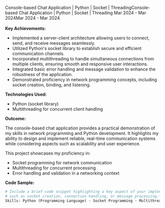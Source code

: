 
Console-based Chat Application | Python | Socket | ThreadingConsole-based Chat Application | Python | Socket | Threading
Mar 2024 - Mar 2024Mar 2024 - Mar 2024
<br> <br>
**Key Achievements:**

- Implemented a server-client architecture allowing users to connect, send, and receive messages seamlessly.
- Utilized Python's socket library to establish secure and efficient communication channels.
- Incorporated multithreading to handle simultaneous connections from multiple clients, ensuring smooth and responsive user interactions.
- Integrated basic error handling and message validation to enhance the robustness of the application.
- Demonstrated proficiency in network programming concepts, including socket creation, binding, and listening.

**Technologies Used:**

- Python (socket library)
- Multithreading for concurrent client handling

**Outcome:**

The console-based chat application provides a practical demonstration of my skills in network programming and Python development. It highlights my ability to design and implement reliable, real-time communication systems while considering aspects such as scalability and user experience.

This project showcases my proficiency in:
- Socket programming for network communication
- Multithreading for concurrent processing
- Error handling and validation in a networking context

**Code Sample:**
```python
# Include a brief code snippet highlighting a key aspect of your implementation
# such as socket creation, connection handling, or message processing.**Key Achievements:** - Implemented a server-client architecture allowing users to connect, send, and receive messages seamlessly. - Utilized Python's socket library to establish secure and efficient communication channels. - Incorporated multithreading to handle simultaneous connections from multiple clients, ensuring smooth and responsive user interactions. - Integrated basic error handling and message validation to enhance the robustness of the application. - Demonstrated proficiency in network programming concepts, including socket creation, binding, and listening. **Technologies Used:** - Python (socket library) - Multithreading for concurrent client handling **Outcome:** The console-based chat application provides a practical demonstration of my skills in network programming and Python development. It highlights my ability to design and implement reliable, real-time communication systems while considering aspects such as scalability and user experience. This project showcases my proficiency in: - Socket programming for network communication - Multithreading for concurrent processing - Error handling and validation in a networking context **Code Sample:** ```python # Include a brief code snippet highlighting a key aspect of your implementation # such as socket creation, connection handling, or message processing.
Skills: Python (Programming Language) · Socket Programming · Multithreading · Git · GitHub
